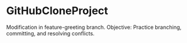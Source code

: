 # GitHubCloneProject
Modification in feature-greeting branch.
Objective: Practice branching, committing, and resolving conflicts.
